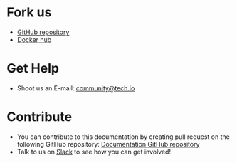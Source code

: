 # Fork us

- [GitHub repository](https://github.com/TechDotIO)
- [Docker hub](https://hub.docker.com/u/techio/)

# Get Help
- Shoot us an E-mail: [community@tech.io](mailto:community@tech.io)

# Contribute
- You can contribute to this documentation by creating pull request on the following GitHub repository:
[Documentation GitHub repository](https://github.com/TechDotIO/techio-documentation)
- Talk to us on [Slack](https://tech.io/connect) to see how you can get involved!
